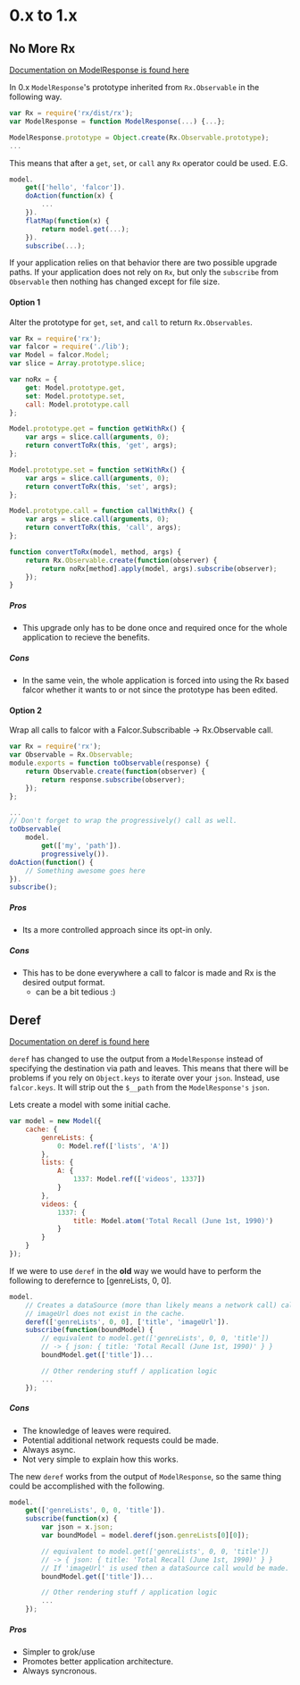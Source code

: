 # 0.x to 1.x
No More Rx
-------
[Documentation on ModelResponse is found here](http://netflix.github.io/falcor/doc/ModelResponse.html)

In 0.x `ModelResponse`'s prototype inherited from `Rx.Observable` in the
following way.

```javascript
var Rx = require('rx/dist/rx');
var ModelResponse = function ModelResponse(...) {...};

ModelResponse.prototype = Object.create(Rx.Observable.prototype);
...
```

This means that after a `get`, `set`, or `call` any `Rx` operator could be used.
E.G.

```javascript
model.
    get(['hello', 'falcor']).
    doAction(function(x) {
        ...
    }).
    flatMap(function(x) {
        return model.get(...);
    }).
    subscribe(...);
```

If your application relies on that behavior there are two possible upgrade
paths.  If your application does not rely on `Rx`, but only the `subscribe` from
`Observable` then nothing has changed except for file size.

#### Option 1
Alter the prototype for `get`, `set`, and `call` to return `Rx.Observables`.

```javascript
var Rx = require('rx');
var falcor = require('./lib');
var Model = falcor.Model;
var slice = Array.prototype.slice;

var noRx = {
    get: Model.prototype.get,
    set: Model.prototype.set,
    call: Model.prototype.call
};

Model.prototype.get = function getWithRx() {
    var args = slice.call(arguments, 0);
    return convertToRx(this, 'get', args);
};

Model.prototype.set = function setWithRx() {
    var args = slice.call(arguments, 0);
    return convertToRx(this, 'set', args);
};

Model.prototype.call = function callWithRx() {
    var args = slice.call(arguments, 0);
    return convertToRx(this, 'call', args);
};

function convertToRx(model, method, args) {
    return Rx.Observable.create(function(observer) {
        return noRx[method].apply(model, args).subscribe(observer);
    });
}
```

##### Pros
* This upgrade only has to be done once and required once for the whole
application to recieve the benefits.

##### Cons
* In the same vein, the whole application is forced into using the Rx based
falcor whether it wants to or not since the prototype has been edited.

#### Option 2
Wrap all calls to falcor with a Falcor.Subscribable -> Rx.Observable call.

```javascript
var Rx = require('rx');
var Observable = Rx.Observable;
module.exports = function toObservable(response) {
    return Observable.create(function(observer) {
        return response.subscribe(observer);
    });
};

...
// Don't forget to wrap the progressively() call as well.
toObservable(
    model.
        get(['my', 'path']).
        progressively()).
doAction(function() {
    // Something awesome goes here
}).
subscribe();
```

##### Pros
* Its a more controlled approach since its opt-in only.

##### Cons
* This has to be done everywhere a call to falcor is made and Rx is the desired
output format.
  * can be a bit tedious :)

Deref
-------------
[Documentation on deref is found here](http://netflix.github.io/falcor/doc/Model.html#deref)

`deref` has changed to use the output from a `ModelResponse` instead of
specifying the destination via path and leaves.  This means that there will be
problems if you rely on `Object.keys` to iterate over your `json`.  Instead,
use `falcor.keys`.  It will strip out the `$__path` from the `ModelResponse's`
`json`.

Lets create a model with some initial cache.
```javascript
var model = new Model({
    cache: {
        genreLists: {
            0: Model.ref(['lists', 'A'])
        },
        lists: {
            A: {
                1337: Model.ref(['videos', 1337])
            }
        },
        videos: {
            1337: {
                title: Model.atom('Total Recall (June 1st, 1990)')
            }
        }
    }
});
```

If we were to use `deref` in the **old** way we would have to perform the
following to derefernce to [genreLists, 0, 0].
```javascript
model.
    // Creates a dataSource (more than likely means a network call) call since
    // imageUrl does not exist in the cache.
    deref(['genreLists', 0, 0], ['title', 'imageUrl']).
    subscribe(function(boundModel) {
        // equivalent to model.get(['genreLists', 0, 0, 'title'])
        // -> { json: { title: 'Total Recall (June 1st, 1990)' } }
        boundModel.get(['title'])...

        // Other rendering stuff / application logic
        ...
    });
```

##### Cons
* The knowledge of leaves were required.
* Potential additional network requests could be made.
* Always async.
* Not very simple to explain how this works.

The new `deref` works from the output of `ModelResponse`, so the same thing could be
accomplished with the following.
```javascript
model.
    get(['genreLists', 0, 0, 'title']).
    subscribe(function(x) {
        var json = x.json;
        var boundModel = model.deref(json.genreLists[0][0]);

        // equivalent to model.get(['genreLists', 0, 0, 'title'])
        // -> { json: { title: 'Total Recall (June 1st, 1990)' } }
        // If 'imageUrl' is used then a dataSource call would be made.
        boundModel.get(['title'])...

        // Other rendering stuff / application logic
        ...
    });
```

##### Pros
* Simpler to grok/use
* Promotes better application architecture.
* Always syncronous.
